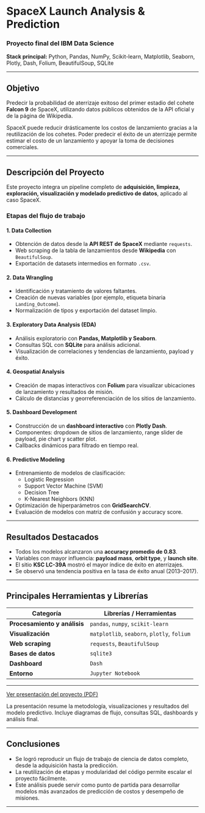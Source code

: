 # SpaceX Launch Analysis & Prediction

### Proyecto final del IBM Data Science

**Stack principal:** Python, Pandas, NumPy, Scikit-learn, Matplotlib, Seaborn, Plotly, Dash, Folium, BeautifulSoup, SQLite

---

## Objetivo

Predecir la probabilidad de aterrizaje exitoso del primer estadio del cohete **Falcon 9** de SpaceX, utilizando datos públicos obtenidos de la API oficial y de la página de Wikipedia.

SpaceX puede reducir drásticamente los costos de lanzamiento gracias a la reutilización de los cohetes. Poder predecir el éxito de un aterrizaje permite estimar el costo de un lanzamiento y apoyar la toma de decisiones comerciales.

---

## Descripción del Proyecto

Este proyecto integra un pipeline completo de **adquisición, limpieza, exploración, visualización y modelado predictivo de datos**, aplicado al caso SpaceX.

### Etapas del flujo de trabajo

#### 1. **Data Collection**
- Obtención de datos desde la **API REST de SpaceX** mediante `requests`.
- Web scraping de la tabla de lanzamientos desde **Wikipedia** con `BeautifulSoup`.
- Exportación de datasets intermedios en formato `.csv`.

#### 2. **Data Wrangling**
- Identificación y tratamiento de valores faltantes.
- Creación de nuevas variables (por ejemplo, etiqueta binaria `Landing_Outcome`).
- Normalización de tipos y exportación del dataset limpio.

#### 3. **Exploratory Data Analysis (EDA)**
- Análisis exploratorio con **Pandas, Matplotlib y Seaborn**.
- Consultas SQL con **SQLite** para análisis adicional.
- Visualización de correlaciones y tendencias de lanzamiento, payload y éxito.

#### 4. **Geospatial Analysis**
- Creación de mapas interactivos con **Folium** para visualizar ubicaciones de lanzamiento y resultados de misión.
- Cálculo de distancias y georreferenciación de los sitios de lanzamiento.

#### 5. **Dashboard Development**
- Construcción de un **dashboard interactivo** con **Plotly Dash**.
- Componentes: dropdown de sitios de lanzamiento, range slider de payload, pie chart y scatter plot.
- Callbacks dinámicos para filtrado en tiempo real.

#### 6. **Predictive Modeling**
- Entrenamiento de modelos de clasificación:
  - Logistic Regression  
  - Support Vector Machine (SVM)  
  - Decision Tree  
  - K-Nearest Neighbors (KNN)
- Optimización de hiperparámetros con **GridSearchCV**.
- Evaluación de modelos con matriz de confusión y accuracy score.

---

## Resultados Destacados

- Todos los modelos alcanzaron una **accuracy promedio de 0.83**.  
- Variables con mayor influencia: **payload mass**, **orbit type**, y **launch site**.  
- El sitio **KSC LC-39A** mostró el mayor índice de éxito en aterrizajes.  
- Se observó una tendencia positiva en la tasa de éxito anual (2013–2017).  

---

## Principales Herramientas y Librerías

| Categoría | Librerías / Herramientas |
|------------|---------------------------|
| **Procesamiento y análisis** | `pandas`, `numpy`, `scikit-learn` |
| **Visualización** | `matplotlib`, `seaborn`, `plotly`, `folium` |
| **Web scraping** | `requests`, `BeautifulSoup` |
| **Bases de datos** | `sqlite3` |
| **Dashboard** | `Dash` |
| **Entorno** | `Jupyter Notebook` |

---

[Ver presentación del proyecto (PDF)](./presentation/Presentation.pdf)

La presentación resume la metodología, visualizaciones y resultados del modelo predictivo. Incluye diagramas de flujo, consultas SQL, dashboards y análisis final.

---

## Conclusiones

- Se logró reproducir un flujo de trabajo de ciencia de datos completo, desde la adquisición hasta la predicción.  
- La reutilización de etapas y modularidad del código permite escalar el proyecto fácilmente.  
- Este análisis puede servir como punto de partida para desarrollar modelos más avanzados de predicción de costos y desempeño de misiones.

---
